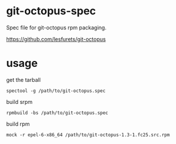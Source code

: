 # git-octopus-spec
Spec file for git-octopus rpm packaging.

https://github.com/lesfurets/git-octopus

# usage
  get the tarball
  
  `spectool -g /path/to/git-octopus.spec`

  build srpm
  
  `rpmbuild -bs /path/to/git-octopus.spec`

  build rpm
  
  `mock -r epel-6-x86_64 /path/to/git-octopus-1.3-1.fc25.src.rpm`

